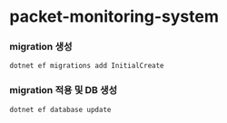 # packet-monitoring-system
### migration 생성
```
dotnet ef migrations add InitialCreate
```

### migration 적용 및 DB 생성
```
dotnet ef database update
```

